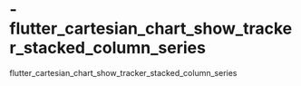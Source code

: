 # -flutter_cartesian_chart_show_tracker_stacked_column_series
 flutter_cartesian_chart_show_tracker_stacked_column_series
